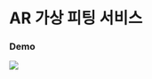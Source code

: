 # AR 가상 피팅 서비스 


### Demo 

<img src="https://user-images.githubusercontent.com/49296139/217576132-c0e2b260-5d2e-4748-b1b4-f2b04bc7b58b.mp4"/> 
